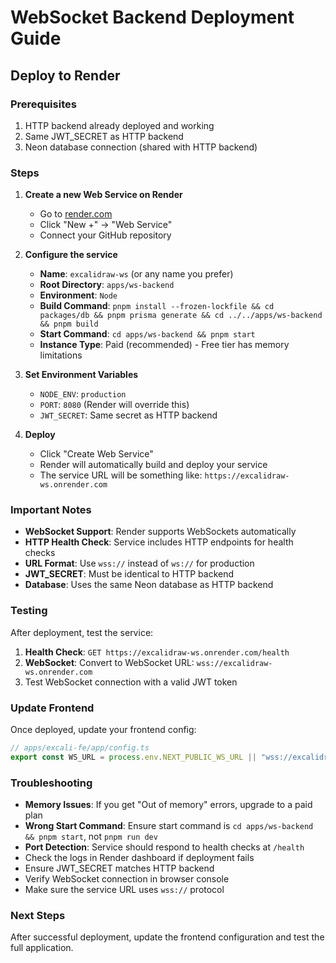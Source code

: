 # WebSocket Backend Deployment Guide

## Deploy to Render

### Prerequisites
1. HTTP backend already deployed and working
2. Same JWT_SECRET as HTTP backend
3. Neon database connection (shared with HTTP backend)

### Steps

1. **Create a new Web Service on Render**
   - Go to [render.com](https://render.com)
   - Click "New +" → "Web Service"
   - Connect your GitHub repository

2. **Configure the service**
   - **Name**: `excalidraw-ws` (or any name you prefer)
   - **Root Directory**: `apps/ws-backend`
   - **Environment**: `Node`
   - **Build Command**: `pnpm install --frozen-lockfile && cd packages/db && pnpm prisma generate && cd ../../apps/ws-backend && pnpm build`
   - **Start Command**: `cd apps/ws-backend && pnpm start`
   - **Instance Type**: Paid (recommended) - Free tier has memory limitations

3. **Set Environment Variables**
   - `NODE_ENV`: `production`
   - `PORT`: `8080` (Render will override this)
   - `JWT_SECRET`: Same secret as HTTP backend

4. **Deploy**
   - Click "Create Web Service"
   - Render will automatically build and deploy your service
   - The service URL will be something like: `https://excalidraw-ws.onrender.com`

### Important Notes
- **WebSocket Support**: Render supports WebSockets automatically
- **HTTP Health Check**: Service includes HTTP endpoints for health checks
- **URL Format**: Use `wss://` instead of `ws://` for production
- **JWT_SECRET**: Must be identical to HTTP backend
- **Database**: Uses the same Neon database as HTTP backend

### Testing
After deployment, test the service:
1. **Health Check**: `GET https://excalidraw-ws.onrender.com/health`
2. **WebSocket**: Convert to WebSocket URL: `wss://excalidraw-ws.onrender.com`
3. Test WebSocket connection with a valid JWT token

### Update Frontend
Once deployed, update your frontend config:
```typescript
// apps/excali-fe/app/config.ts
export const WS_URL = process.env.NEXT_PUBLIC_WS_URL || "wss://excalidraw-ws.onrender.com";
```

### Troubleshooting
- **Memory Issues**: If you get "Out of memory" errors, upgrade to a paid plan
- **Wrong Start Command**: Ensure start command is `cd apps/ws-backend && pnpm start`, not `pnpm run dev`
- **Port Detection**: Service should respond to health checks at `/health`
- Check the logs in Render dashboard if deployment fails
- Ensure JWT_SECRET matches HTTP backend
- Verify WebSocket connection in browser console
- Make sure the service URL uses `wss://` protocol

### Next Steps
After successful deployment, update the frontend configuration and test the full application.
